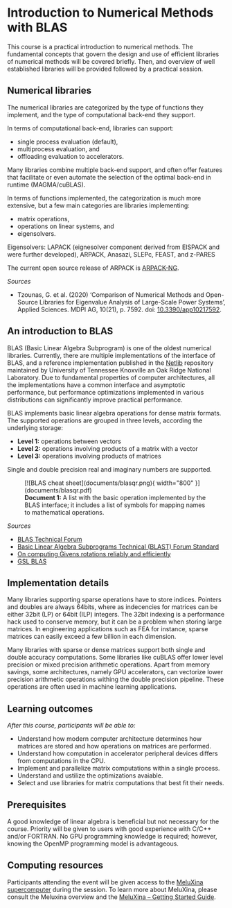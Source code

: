 # Introduction to Numerical Methods with BLAS

This course is a practical introduction to numerical methods.
The fundamental concepts that govern the design and use of efficient libraries of numerical methods will be covered briefly.
Then, and overview of well established libraries will be provided followed by a practical session.

## Numerical libraries

The numerical libraries are categorized by the type of functions they implement, and the type of computational back-end they support.

In terms of computational back-end, libraries can support:
- single process evaluation (default),
- multiprocess evaluation, and
- offloading evaluation to accelerators.

Many libraries combine multiple back-end support, and often offer features that facilitate or even automate the selection of the optimal back-end in runtime (MAGMA/cuBLAS).

In terms of functions implemented, the categorization is much more extensive, but a few main categories are libraries implementing:
- matrix operations,
- operations on linear systems, and
- eigensolvers.

Eigensolvers: LAPACK (eignesolver component derived from EISPACK and were further developed), ARPACK, Anasazi, SLEPc, FEAST, and z-PARES

The current open source release of ARPACK is [ARPACK-NG](https://github.com/opencollab/arpack-ng).

_Sources_

- Tzounas, G. et al. (2020) ‘Comparison of Numerical Methods and Open-Source Libraries for Eigenvalue Analysis of Large-Scale Power Systems’, Applied Sciences. MDPI AG, 10(21), p. 7592. doi: [10.3390/app10217592](https://www.doi.org/10.3390/app10217592).

## An introduction to BLAS

BLAS (Basic Linear Algebra Subprogram) is one of the oldest numerical libraries. Currently, there are multiple implementations of the interface of BLAS, and a reference implementation published in the [Netlib](https://www.netlib.org/blas/) repository maintained by University of Tennessee Knoxville an Oak Ridge National Laboratory. Due to fundamental properties of computer architectures, all the implementations have a common interface and asymptotic performance, but performance optimizations implemented in various distributions can significantly improve practical performance.


BLAS implements basic linear algebra operations for dense matrix formats. The supported operations are grouped in three levels, according the underlying storage:

- **Level 1:** operations between vectors
- **Level 2:** operations involving products of a matrix with a vector
- **Level 3:** operations involving products of matrices

Single and double precision real and imaginary numbers are supported.

<figure markdown>
  [![BLAS cheat sheet](documents/blasqr.png){ width="800" }](documents/blasqr.pdf)
  <figcaption><b>Document 1:</b> A list with the basic operation implemented by the BLAS interface; it includes a list of symbols for mapping names to mathematical operations.</figcaption>
</figure>

_Sources_

- [BLAS Technical Forum](https://www.netlib.org/blas/blast-forum/)
- [Basic Linear Algebra Subprograms Technical (BLAST) Forum Standard](https://www.netlib.org/blas/blast-forum/blas-report.pdf)
- [On computing Givens rotations reliably and efficiently](https://www.netlib.org/lapack/lawnspdf/lawn148.pdf)
- [GSL BLAS](https://www.gnu.org/software/gsl/doc/html/blas.html)

## Implementation details

Many libraries supporting sparse operations have to store indices. Pointers and doubles are always 64bits, where as indecencies for matrices can be either 32bit (LP) or 64bit (ILP) integers. The 32bit indexing is a performance hack used to conserve memory, but it can be a problem when storing large matrices. In engineering applications such as FEA for instance, sparse matrices can easily exceed a few billion in each dimension.

Many libraries with sparse or dense matrices support both single and double accuracy computations. Some libraries like cuBLAS offer lower level precision or mixed precision arithmetic operations. Apart from memory savings, some architectures, namely GPU accelerators, can vectorize lower precision arithmetic operations withing the double precision pipeline. These operations are often used in machine learning applications.

## Learning outcomes 

*After this course, participants will be able to:*

- Understand how modern computer architecture determines how matrices are stored and how operations on matrices are performed.
- Understand how computation in accelerator peripheral devices differs from computations in the CPU.
- Implement and parallelize matrix computations within a single process.
- Understand and ustilize the optimizations avaiable.
- Select and use libraries for matrix computations that best fit their needs.
<!-- - Parallelize matrix computations over multiple processes. -->

## Prerequisites

A good knowledge of linear algebra is beneficial but not necessary for the course. Priority will be given to users with good experience with C/C++ and/or FORTRAN.
No GPU programming knowledge is required; however, knowing the OpenMP programming model is advantageous. 

## Computing resources
Participants attending the event will be given access to the [MeluXina supercomputer](https://luxprovide.lu/) during the session. To learn more about MeluXina, please consult the Meluxina overview and the [MeluXina – Getting Started Guide](https://docs.lxp.lu/).
